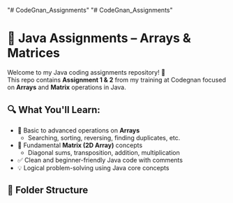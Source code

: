 "# CodeGnan_Assignments" 
"# CodeGnan_Assignments" 


# 🧠 Java Assignments – Arrays & Matrices

Welcome to my Java coding assignments repository! 👋  
This repo contains **Assignment 1 & 2** from my training at Codegnan focused on **Arrays** and **Matrix** operations in Java.

## 🔍 What You'll Learn:
- 📌 Basic to advanced operations on **Arrays**
  - Searching, sorting, reversing, finding duplicates, etc.
- 📌 Fundamental **Matrix (2D Array)** concepts
  - Diagonal sums, transposition, addition, multiplication
- ✅ Clean and beginner-friendly Java code with comments
- 💡 Logical problem-solving using Java core concepts

## 📁 Folder Structure
